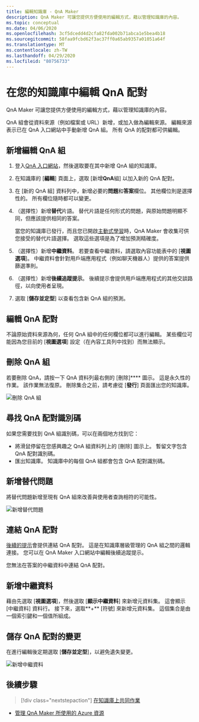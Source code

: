 ```yaml
---
title: 編輯知識庫 - QnA Maker
description: QnA Maker 可讓您提供方便使用的編輯方式，藉以管理知識庫的內容。
ms.topic: conceptual
ms.date: 04/06/2020
ms.openlocfilehash: 3cf5dcedd4d2cfa82fda002b71abca1e5bea4b18
ms.sourcegitcommit: 58faa9fcbd62f3ac37ff0a65ab9357a01051a64f
ms.translationtype: MT
ms.contentlocale: zh-TW
ms.lasthandoff: 04/29/2020
ms.locfileid: "80756733"
---
```

# <a name="edit-qna-pairs-in-your-knowledge-base"></a>在您的知識庫中編輯 QnA 配對

QnA Maker 可讓您提供方便使用的編輯方式，藉以管理知識庫的內容。

QnA 組會從資料來源（例如檔案或 URL）新增，或加入做為編輯來源。 編輯來源表示已在 QnA 入口網站中手動新增 QnA 組。 所有 QnA 的配對都可供編輯。

## <a name="add-an-editorial-qna-pair"></a>新增編輯 QnA 組
1. 登入[QnA 入口網站](https://www.qnamaker.ai/)，然後選取要在其中新增 QnA 組的知識庫。
1. 在知識庫的 [**編輯**] 頁面上，選取 [新增**QnA**組] 以加入新的 QnA 配對。

1. 在 [新的 QnA 組] 資料列中，新增必要的**問題**和**答案**欄位。 其他欄位則是選擇性的。 所有欄位隨時都可以變更。

1. （選擇性）新增**替代**片語。 替代片語是任何形式的問題，與原始問題明顯不同，但應該提供相同的答案。

    當您的知識庫已發行，而且您已開啟[主動式學習](use-active-learning.md)時，QnA Maker 會收集可供您接受的替代片語選擇。 選取這些選項是為了增加預測精確度。

1. （選擇性）新增**中繼資料**。 若要查看中繼資料，請選取內容功能表中的 [**視圖選項**]。 中繼資料會針對用戶端應用程式（例如聊天機器人）提供的答案提供篩選準則。

1. （選擇性）新增**後續追蹤提示**。 後續提示會提供用戶端應用程式的其他交談路徑，以向使用者呈現。

1. 選取 [**儲存並定型**] 以查看包含新 QnA 組的預測。

## <a name="edit-a-qna-pair"></a>編輯 QnA 配對

不論原始資料來源為何，任何 QnA 組中的任何欄位都可以進行編輯。 某些欄位可能因為您目前的 [**視圖選項**] 設定（在內容工具列中找到）而無法顯示。

## <a name="delete-a-qna-pair"></a>刪除 QnA 組

若要刪除 QnA，請按一下 QnA 資料列最右側的 [刪除]**** 圖示。 這是永久性的作業。 該作業無法復原。 刪除集合之前，請考慮從 [**發行**] 頁面匯出您的知識庫。

![刪除 QnA 組](../media/qnamaker-how-to-edit-kb/delete-qnapair.png)

## <a name="find-the-qna-pair-id"></a>尋找 QnA 配對識別碼

如果您需要找到 QnA 組識別碼，可以在兩個地方找到它：

* 將滑鼠停留在您感興趣之 QnA 組資料列上的 [刪除] 圖示上。 暫留文字包含 QnA 配對識別碼。
* 匯出知識庫。 知識庫中的每個 QnA 組都會包含 QnA 配對識別碼。

## <a name="add-alternate-questions"></a>新增替代問題

將替代問題新增至現有 QnA 組來改善與使用者查詢相符的可能性。

![新增替代問題](../media/qnamaker-how-to-edit-kb/add-alternate-question.png)

## <a name="linking-qna-pairs"></a>連結 QnA 配對

[後續的提示](multiturn-conversation.md)會提供連結 QnA 配對。 這是在知識庫層級管理的 QnA 組之間的邏輯連接。 您可以在 QnA Maker 入口網站中編輯後續追蹤提示。

您無法在答案的中繼資料中連結 QnA 配對。

## <a name="add-metadata"></a>新增中繼資料

藉由先選取 [**視圖選項**]，然後選取 [**顯示中繼資料**] 來新增元資料集。 這會顯示 [中繼資料] 資料行。 接下來，選取**+** [符號] 來新增元資料集。 這個集合是由一個索引鍵和一個值所組成。

## <a name="save-changes-to-the-qna-pairs"></a>儲存 QnA 配對的變更

在進行編輯後定期選取 [**儲存並定型**]，以避免遺失變更。

![新增中繼資料](../media/qnamaker-how-to-edit-kb/add-metadata.png)

## <a name="next-steps"></a>後續步驟

> [!div class="nextstepaction"]
> [在知識庫上共同作業](./collaborate-knowledge-base.md)

* [管理 QnA Maker 所使用的 Azure 資源](set-up-qnamaker-service-azure.md)